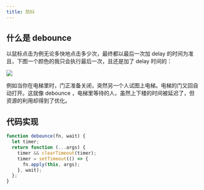```yaml
---
title: 防抖
---
```


## 什么是 debounce

以鼠标点击为例无论多快地点击多少次，最终都以最后一次加 delay 的时间为准且，下图一个颜色的我只会执行最后一次，且还是加了 delay 时间的：

<Img align="center" src='https://cosmos-x.oss-cn-hangzhou.aliyuncs.com/9P2oyG.jpg'/>

例如当你在电梯里时，门正准备关闭，突然另一个人试图上电梯。电梯的门又回自动打开。这就像 debounce ，电梯里等待的人，虽然上下楼的时间被延迟了，但资源的利用却得到了优化。

## 代码实现

```js
function debounce(fn, wait) {
  let timer;
  return function (...args) {
    timer && clearTimeout(timer);
    timer = setTimeout(() => {
      fn.apply(this, args);
    }, wait);
  };
}
```
